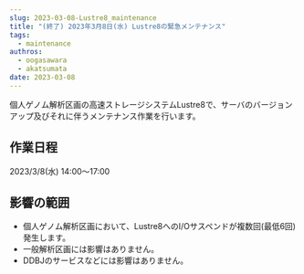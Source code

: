 ```yaml
---
slug: 2023-03-08-Lustre8_maintenance
title: "(終了) 2023年3月8日(水) Lustre8の緊急メンテナンス"
tags:
  - maintenance
authros:
  - oogasawara
  - akatsumata
date: 2023-03-08
---
```



個人ゲノム解析区画の高速ストレージシステムLustre8で、サーバのバージョンアップ及びそれに伴うメンテナンス作業を行います。


## 作業日程

2023/3/8(水) 14:00～17:00


## 影響の範囲

- 個人ゲノム解析区画において、Lustre8へのI/Oサスペンドが複数回(最低6回)発生します。
- 一般解析区画には影響はありません。
- DDBJのサービスなどには影響はありません。
